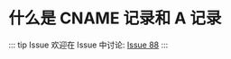 # 什么是 CNAME 记录和 A 记录



::: tip Issue 
 欢迎在 Issue 中讨论: [Issue 88](https://github.com/shfshanyue/Daily-Question/issues/88) 
:::